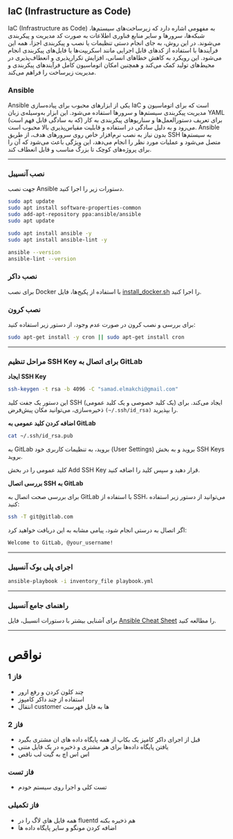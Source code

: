 ## IaC (Infrastructure as Code)
IaC (Infrastructure as Code) به مفهومی اشاره دارد که زیرساخت‌های سیستم‌ها، شبکه‌ها، سرورها و سایر منابع فناوری اطلاعات به صورت کد مدیریت و پیکربندی می‌شوند. در این روش، به جای انجام دستی تنظیمات یا نصب و پیکربندی اجزا، همه این فرآیندها با استفاده از کدهای قابل اجرایی مانند اسکریپت‌ها یا فایل‌های پیکربندی انجام می‌شود. این رویکرد به کاهش خطاهای انسانی، افزایش تکرارپذیری و انعطاف‌پذیری در محیط‌های تولید کمک می‌کند و همچنین امکان اتوماسیون کامل فرآیندهای پیکربندی و مدیریت زیرساخت را فراهم می‌کند.

### Ansible
Ansible یکی از ابزارهای محبوب برای پیاده‌سازی IaC است که برای اتوماسیون و مدیریت پیکربندی سیستم‌ها و سرورها استفاده می‌شود. این ابزار به‌وسیله‌ی زبان YAML (که به سادگی قابل فهم است) برای تعریف دستورالعمل‌ها و سناریوهای پیکربندی به کار می‌رود و به دلیل سادگی در استفاده و قابلیت مقیاس‌پذیری بالا محبوب است. Ansible بدون نیاز به نصب نرم‌افزار خاص روی سرورهای هدف، از طریق SSH به سیستم‌ها متصل می‌شود و عملیات مورد نظر را انجام می‌دهد، این ویژگی باعث می‌شود که آن را برای پروژه‌های کوچک تا بزرگ مناسب و قابل انعطاف کند.

---

### نصب آنسیبل
جهت نصب Ansible دستورات زیر را اجرا کنید.

```bash
sudo apt update
sudo apt install software-properties-common
sudo add-apt-repository ppa:ansible/ansible
sudo apt update

sudo apt install ansible -y
sudo apt install ansible-lint -y

ansible --version
ansible-lint --version
```

### نصب داکر
برای نصب Docker با استفاده از پکیج‌ها، فایل [install_docker.sh](./install_docker.sh) را اجرا کنید.

### نصب کرون
برای بررسی و نصب کرون در صورت عدم وجود، از دستور زیر استفاده کنید:

```bash
sudo apt-get install -y cron || sudo apt-get install cron
```

---

### مراحل تنظیم SSH Key برای اتصال به GitLab

**ایجاد SSH Key**

```bash
ssh-keygen -t rsa -b 4096 -C "samad.elmakchi@gmail.com"
```
این دستور یک جفت کلید SSH (یک کلید خصوصی و یک کلید عمومی) ایجاد می‌کند. برای ذخیره‌سازی، می‌توانید مکان پیش‌فرض `(~/.ssh/id_rsa)` را بپذیرید.

**اضافه کردن کلید عمومی به GitLab**

```bash
cat ~/.ssh/id_rsa.pub
```
به GitLab بروید، به تنظیمات کاربری خود (User Settings) بروید و به بخش SSH Keys بروید.

کلید عمومی را در بخش Add SSH Key قرار دهید و سپس کلید را اضافه کنید.

**بررسی اتصال SSH به GitLab**

برای بررسی صحت اتصال به GitLab با استفاده از SSH، می‌توانید از دستور زیر استفاده کنید:

```bash
ssh -T git@gitlab.com
```
اگر اتصال به درستی انجام شود، پیامی مشابه به این دریافت خواهید کرد:

```bash
Welcome to GitLab, @your_username!
```

---

### اجرای پلی بوک آنسیبل
```bash
ansible-playbook -i inventory_file playbook.yml
```
---

### راهنمای جامع آنسیبل
برای آشنایی بیشتر با دستورات انسیبل، فایل [Ansible Cheat Sheet](./ansible_cheat_sheet.md) را مطالعه کنید.

---

# نواقص

### فاز 1
- چند کلون کردن و رفع ارور
- استفاده از چند داکر کامپوز
- انتقال customer ها به فایل فهرست

### فاز 2
- قبل از اجرای داکر کامپز یک بکاپ از همه پایگاه داده های ان مشتری بگیرد
- یافتن پایگاه داده‌ها برای هر مشتری و ذخیره در یک فایل متنی
- اس اس اچ به گیت لب ناقص

### فاز تست
- تست کلی و اجرا روی سیستم خودم

### فاز تکمیلی
- همه فایل های لاگ را در fluentd هم ذخیره بکنه
- اضافه کردن مونگو و سایر پایگاه داده ها